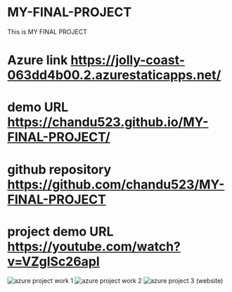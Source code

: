 # MY-FINAL-PROJECT
This is MY FINAL PROJECT
# Azure link https://jolly-coast-063dd4b00.2.azurestaticapps.net/
# demo URL https://chandu523.github.io/MY-FINAL-PROJECT/
# github repository https://github.com/chandu523/MY-FINAL-PROJECT
# project demo URL https://youtube.com/watch?v=VZglSc26apI
![azure project work 1](https://user-images.githubusercontent.com/65015448/198070451-57968261-d07b-419c-9bea-66650140963b.jpg)
![azure project work 2](https://user-images.githubusercontent.com/65015448/198070460-a8f197f1-abfa-403f-a48c-8ef566f6b96c.jpg)
![azure project 3 (website)](https://user-images.githubusercontent.com/65015448/198070956-d2cf588e-e112-4326-b28b-9370d663557a.jpg)
